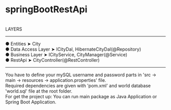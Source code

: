 # springBootRestApi
<br>
LAYERS
<hr/>
● Entities    ➤    City
<br>
● Data Access Layer    ➤    ICityDal, HibernateCityDal(@Repository)
<br>
● Business Layer    ➤    ICityService, CityManager(@Service)
<br>
● RestApi    ➤    CityController(@RestController)

<hr/>

You have to define your mySQL username and password parts in 'src -> main -> resources -> application.properties' file.<br>
Required dependencies are given with 'pom.xml' and world database 'world.sql' file at the root folder.<br>
For get the project up: You can run main package as Java Application or Spring Boot Application.
